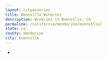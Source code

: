 ```yaml
---
layout: citywineries
title: Boonville Wineries
description: Wineries in Boonville, CA
permalink: /california/mendocino/boonville/
state: ca
county: mendocino
city: boonville
---
```

-
